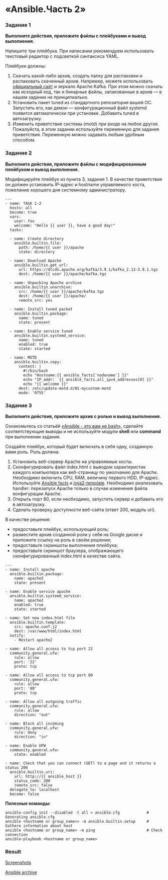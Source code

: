 # «Ansible.Часть 2»

### Задание 1

**Выполните действия, приложите файлы с плейбуками и вывод выполнения.**

Напишите три плейбука. При написании рекомендуем использовать текстовый редактор с подсветкой синтаксиса YAML.

Плейбуки должны: 

1. Скачать какой-либо архив, создать папку для распаковки и распаковать скаченный архив. Например, можете использовать [официальный сайт](https://kafka.apache.org/downloads) и зеркало Apache Kafka. При этом можно скачать как исходный код, так и бинарные файлы, запакованные в архив — в нашем задании не принципиально.
2. Установить пакет tuned из стандартного репозитория вашей ОС. Запустить его, как демон — конфигурационный файл systemd появится автоматически при установке. Добавить tuned в автозагрузку.
3. Изменить приветствие системы (motd) при входе на любое другое. Пожалуйста, в этом задании используйте переменную для задания приветствия. Переменную можно задавать любым удобным способом.


### Задание 2

**Выполните действия, приложите файлы с модифицированным плейбуком и вывод выполнения.** 

Модифицируйте плейбук из пункта 3, задания 1. В качестве приветствия он должен установить IP-адрес и hostname управляемого хоста, пожелание хорошего дня системному администратору. 

```
---
- name: TASK 1-2
  hosts: all
  become: true
  vars:
    user: fox
    welcome: "Hello {{ user }}, have a good day!"
  tasks:

  - name: Create directory
    ansible.builtin.file:
      path: /home/{{ user }}/apache
      state: directory
  
  - name: Download Apache
    ansible.builtin.get_url:
      url: https://dlcdn.apache.org/kafka/3.9.1/kafka_2.13-3.9.1.tgz
      dest: /home/{{ user }}/apache/kafka.tgz
    
  - name: Unpacking Apache archive
    ansible.builtin.unarchive:
      src: /home/{{ user }}/apache/kafka.tgz
      dest: /home/{{ user }}/apache/ 
      remote_src: yes
  
  - name: Install tuned packet
    ansible.builtin.package:
      name: tuned
      state: present 

  - name: Enable service tuned
    ansible.builtin.systemd_service:
      name: tuned
      enabled: true
      state: started

  - name: MOTD
    ansible.builtin.copy:
      content: |
        #!/bin/bash
        echo "Hostname:{{ ansible_facts['nodename'] }}"
        echo "IP_addr:  {{ ansible_facts.all_ipv4_addresses[0] }}"
        echo "{{ welcome }}"
      dest: /etc/update-motd.d/01-mycustom-motd
      mode: '0755'
```

### Задание 3

**Выполните действия, приложите архив с ролью и вывод выполнения.**

Ознакомьтесь со статьёй [«Ansible - это вам не bash»](https://habr.com/ru/post/494738/), сделайте соответствующие выводы и не используйте модули **shell** или **command** при выполнении задания.

Создайте плейбук, который будет включать в себя одну, созданную вами роль. Роль должна:

1. Установить веб-сервер Apache на управляемые хосты.
2. Сконфигурировать файл index.html c выводом характеристик каждого компьютера как веб-страницу по умолчанию для Apache. Необходимо включить CPU, RAM, величину первого HDD, IP-адрес.
Используйте [Ansible facts](https://docs.ansible.com/ansible/latest/playbook_guide/playbooks_vars_facts.html) и [jinja2-template](https://linuxways.net/centos/how-to-use-the-jinja2-template-in-ansible/). Необходимо реализовать handler: перезапуск Apache только в случае изменения файла конфигурации Apache.
4. Открыть порт 80, если необходимо, запустить сервер и добавить его в автозагрузку.
5. Сделать проверку доступности веб-сайта (ответ 200, модуль uri).

В качестве решения:
- предоставьте плейбук, использующий роль;
- разместите архив созданной роли у себя на Google диске и приложите ссылку на роль в своём решении;
- предоставьте скриншоты выполнения плейбука;
- предоставьте скриншот браузера, отображающего сконфигурированный index.html в качестве сайта.

```
---
- name: Install apache
  ansible.builtin.package:
    name: apache2
    state: present

- name: Enable service apache
  ansible.builtin.systemd_service:
    name: apache2
    enabled: true
    state: started

- name: Set new index.html file
  ansible.builtin.template:
    src: apache.conf.j2
    dest: /var/www/html/index.html
  notify:
    - Restart apache2

- name: Allow all access to tcp port 22
  community.general.ufw:
    rule: allow
    port: '22'
    proto: tcp

- name: Allow all access to tcp port 80
  community.general.ufw:
    rule: allow
    port: '80'
    proto: tcp

- name: Allow all outgoing traffic
  community.general.ufw:
    rule: allow
    direction: "out"

- name: Block all incoming
  community.general.ufw:
    rule: deny
    direction: "in"

- name: Enable UFW
  community.general.ufw:
    state: enabled

- name: Check that you can connect (GET) to a page and it returns a status 200
  ansible.builtin.uri:
    url: http://{{ ansible_host }}
    status_code: 200
    remote_src: false
  delegate_to: localhost
  become: false
```

**Полезные команды:**
```
ansible-config init --disabled -t all > ansible.cfg            # Generating ansible.cfg
ansible <hostname or group_name>> -m ansible.builtin.setup     # Gathere information about host
ansible <hostname or group_name> -m ping                       # Check connection
ansible-playbook <hostname or group_name>  
```

### Result
[Screenshots](https://docs.google.com/document/d/1KrDogewX8G2hU_a5boCF-zpUorL0bZW-VlITRTCsfSY/edit?usp=sharing)

[Ansible archive](https://drive.google.com/file/d/1xId-nPxjn5bKO8Sd3Con1VZRADJappMS/view?usp=sharing)

